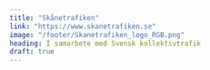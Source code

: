 ```yaml
---
title: "Skånetrafiken"
link: "https://www.skanetrafiken.se"
image: "/footer/Skanetrafiken_logo_RGB.png"
heading: I samarbete med Svensk kollektivtrafik
draft: true
---
```

